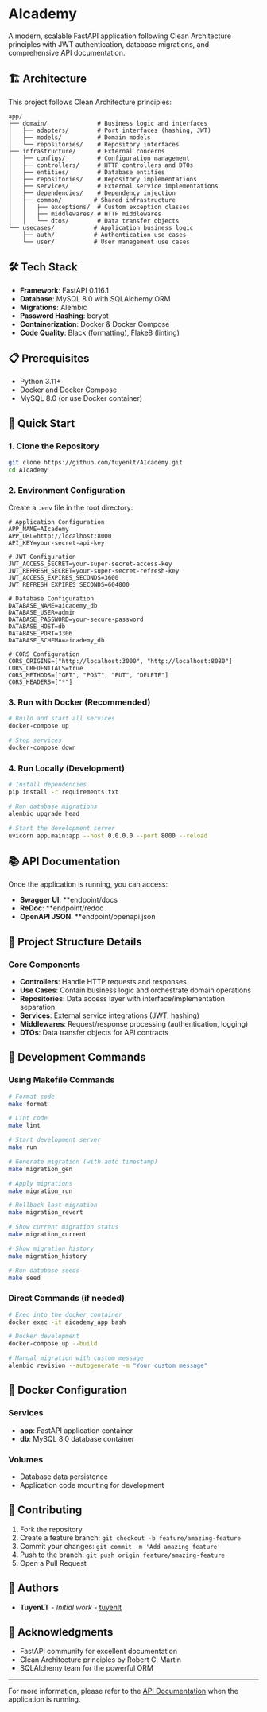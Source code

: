 # AIcademy

A modern, scalable FastAPI application following Clean Architecture principles with JWT authentication, database migrations, and comprehensive API documentation.

## 🏗️ Architecture

This project follows Clean Architecture principles:

```
app/
├── domain/              # Business logic and interfaces
│   ├── adapters/        # Port interfaces (hashing, JWT)
│   ├── models/          # Domain models
│   └── repositories/    # Repository interfaces
├── infrastructure/      # External concerns
│   ├── configs/         # Configuration management
│   ├── controllers/     # HTTP controllers and DTOs
│   ├── entities/        # Database entities
│   ├── repositories/    # Repository implementations
│   ├── services/        # External service implementations
│   ├── dependencies/    # Dependency injection
│   ├── common/         # Shared infrastructure
│   │   ├── exceptions/  # Custom exception classes
│   │   ├── middlewares/ # HTTP middlewares
│   │   └── dtos/        # Data transfer objects
└── usecases/           # Application business logic
    ├── auth/           # Authentication use cases
    └── user/           # User management use cases
```

## 🛠️ Tech Stack

- **Framework**: FastAPI 0.116.1
- **Database**: MySQL 8.0 with SQLAlchemy ORM
- **Migrations**: Alembic
- **Password Hashing**: bcrypt
- **Containerization**: Docker & Docker Compose
- **Code Quality**: Black (formatting), Flake8 (linting)

## 📋 Prerequisites

- Python 3.11+
- Docker and Docker Compose
- MySQL 8.0 (or use Docker container)

## 🚀 Quick Start

### 1. Clone the Repository

```bash
git clone https://github.com/tuyenlt/AIcademy.git
cd AIcademy
```

### 2. Environment Configuration

Create a `.env` file in the root directory:

```env
# Application Configuration
APP_NAME=AIcademy
APP_URL=http://localhost:8000
API_KEY=your-secret-api-key

# JWT Configuration
JWT_ACCESS_SECRET=your-super-secret-access-key
JWT_REFRESH_SECRET=your-super-secret-refresh-key
JWT_ACCESS_EXPIRES_SECONDS=3600
JWT_REFRESH_EXPIRES_SECONDS=604800

# Database Configuration
DATABASE_NAME=aicademy_db
DATABASE_USER=admin
DATABASE_PASSWORD=your-secure-password
DATABASE_HOST=db
DATABASE_PORT=3306
DATABASE_SCHEMA=aicademy_db

# CORS Configuration
CORS_ORIGINS=["http://localhost:3000", "http://localhost:8080"]
CORS_CREDENTIALS=true
CORS_METHODS=["GET", "POST", "PUT", "DELETE"]
CORS_HEADERS=["*"]
```

### 3. Run with Docker (Recommended)

```bash
# Build and start all services
docker-compose up

# Stop services
docker-compose down
```

### 4. Run Locally (Development)

```bash
# Install dependencies
pip install -r requirements.txt

# Run database migrations
alembic upgrade head

# Start the development server
uvicorn app.main:app --host 0.0.0.0 --port 8000 --reload
```

## 📚 API Documentation

Once the application is running, you can access:

- **Swagger UI**: **endpoint/docs
- **ReDoc**: **endpoint/redoc
- **OpenAPI JSON**: **endpoint/openapi.json

## 📁 Project Structure Details

### Core Components

- **Controllers**: Handle HTTP requests and responses
- **Use Cases**: Contain business logic and orchestrate domain operations
- **Repositories**: Data access layer with interface/implementation separation
- **Services**: External service integrations (JWT, hashing)
- **Middlewares**: Request/response processing (authentication, logging)
- **DTOs**: Data transfer objects for API contracts

## 🔧 Development Commands

### Using Makefile Commands

```bash
# Format code
make format

# Lint code  
make lint

# Start development server
make run

# Generate migration (with auto timestamp)
make migration_gen

# Apply migrations
make migration_run

# Rollback last migration
make migration_revert

# Show current migration status
make migration_current

# Show migration history
make migration_history

# Run database seeds
make seed
```

### Direct Commands (if needed)

```bash
# Exec into the docker container 
docker exec -it aicademy_app bash

# Docker development
docker-compose up --build

# Manual migration with custom message
alembic revision --autogenerate -m "Your custom message"
```

## 🐳 Docker Configuration

### Services

- **app**: FastAPI application container
- **db**: MySQL 8.0 database container

### Volumes

- Database data persistence
- Application code mounting for development

## 🤝 Contributing

1. Fork the repository
2. Create a feature branch: `git checkout -b feature/amazing-feature`
3. Commit your changes: `git commit -m 'Add amazing feature'`
4. Push to the branch: `git push origin feature/amazing-feature`
5. Open a Pull Request


## 👥 Authors

- **TuyenLT** - *Initial work* - [tuyenlt](https://github.com/tuyenlt)

## 🙏 Acknowledgments

- FastAPI community for excellent documentation
- Clean Architecture principles by Robert C. Martin
- SQLAlchemy team for the powerful ORM

---

For more information, please refer to the [API Documentation](http://localhost:8000/docs) when the application is running.